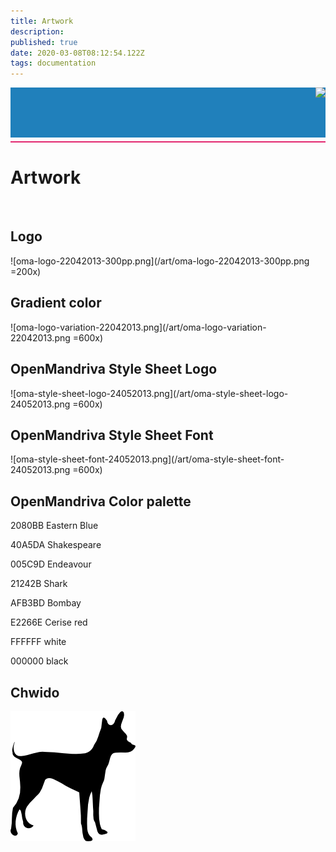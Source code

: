 ```yaml
---
title: Artwork
description: 
published: true
date: 2020-03-08T08:12:54.122Z
tags: documentation
---
```


<div style="height: 80px; width: 100%; background:#2080BB; text-align:right; min-height:36px;">
<img src="//assets/header-artwork.png">
</div>
<div style="margin: 6px 0; height: 2px; width: 100%; background-color: #E2266E;"></div>


# Artwork
<br>

## Logo

![oma-logo-22042013-300pp.png](/art/oma-logo-22042013-300pp.png =200x)

## Gradient color

![oma-logo-variation-22042013.png](/art/oma-logo-variation-22042013.png =600x)

## OpenMandriva Style Sheet Logo

![oma-style-sheet-logo-24052013.png](/art/oma-style-sheet-logo-24052013.png =600x)

## OpenMandriva Style Sheet Font

![oma-style-sheet-font-24052013.png](/art/oma-style-sheet-font-24052013.png =600x)

## OpenMandriva Color palette

2080BB Eastern Blue	

40A5DA Shakespeare	

005C9D Endeavour	

21242B Shark	

AFB3BD Bombay	

E2266E Cerise red	

FFFFFF white	

000000 black

## Chwido

![chwido200.png](/art/chwido200.png)


	